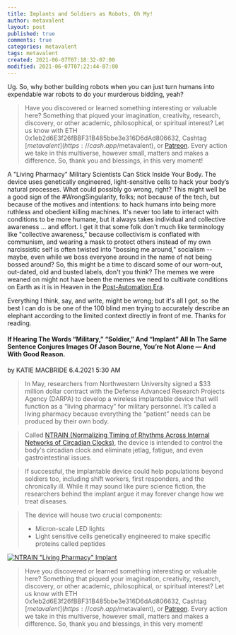 ```yaml
---
title: Implants and Soldiers as Robots, Oh My!
author: metavalent
layout: post
published: true
comments: true
categories: metavalent
tags: metavalent
created: 2021-06-07T07:18:32-07:00
modified: 2021-06-07T07:22:44-07:00
---
```


Ug. So, why bother building robots when you can just turn humans into expendable war robots to do your murderous bidding, yeah?

> Have you discovered or learned something interesting or valuable here? Something that piqued your imagination, creativity, research, discovery, or other academic, philosophical, or spiritual interest? Let us know with ETH 0x1eb2d6E3f26fBBF31B485bbe3e316D6dAd806632, Cashtag [$metavalent](https://cash.app/$metavalent), or [Patreon](https://patreon.com/metavalent). Every action we take in this multiverse, however small, matters and makes a difference. So, thank you and blessings, in this very moment!

A "Living Pharmacy" Military Scientists Can Stick Inside Your Body. The device uses genetically engineered, light-sensitive cells to hack your body’s natural processes. What could possibly go wrong, right? This might well be a good sign of the #WrongSingularity, folks; not because of the tech, but because of the motives and intentions: to hack humans into being more ruthless and obedient killing machines. It's never too late to interact with conditions to be more humane, but it always takes individual and collective awareness ... and effort. I get it that some folk don't much like terminology like "collective awareness," because collectivism is conflated with communism, and wearing a mask to protect others instead of my own narcissistic self is often twisted into "bossing me around," socialism -- maybe, even while we boss everyone around in the name of not being bossed around? So, this might be a time to discard some of our worn-out, out-dated, old and busted labels, don't you think? The memes we were weaned on might not have been the memes we need to cultivate conditions on Earth as it is in Heaven in the [Post-Automation Era](https://postautomationera.com).

Everything I think, say, and write, might be wrong; but it's all I got, so the best I can do is be one of the 100 blind men trying to accurately describe an elephant according to the limited context directly in front of me. Thanks for reading.

#### If Hearing The Words “Military,” “Soldier,” And “Implant” All In The Same Sentence Conjures Images Of Jason Bourne, You’re Not Alone — And With Good Reason.
by KATIE MACBRIDE
6.4.2021 5:30 AM

> In May, researchers from Northwestern University signed a $33 million dollar contract with the Defense Advanced Research Projects Agency (DARPA) to develop a wireless implantable device that will function as a “living pharmacy” for military personnel. It’s called a living pharmacy because everything the “patient” needs can be produced by their own body.

> Called [NTRAIN (Normalizing Timing of Rhythms Across Internal Networks of Circadian Clocks)](https://www.inverse.com/mind-body/implant-can-cure-your-jet-lag-diarrhea), the device is intended to control the body's circadian clock and eliminate jetlag, fatigue, and even gastrointestinal issues.

> If successful, the implantable device could help populations beyond soldiers too, including shift workers, first responders, and the chronically ill. While it may sound like pure science fiction, the researchers behind the implant argue it may forever change how we treat diseases.

> The device will house two crucial components:
> * Micron-scale LED lights
> * Light sensitive cells genetically engineered to make specific proteins called peptides

[![NTRAIN "Living Pharmacy" Implant](/assets/images/NTRAIN.implant.jpg)](https://www.inverse.com/mind-body/implant-can-cure-your-jet-lag-diarrhea)

> Have you discovered or learned something interesting or valuable here? Something that piqued your imagination, creativity, research, discovery, or other academic, philosophical, or spiritual interest? Let us know with ETH 0x1eb2d6E3f26fBBF31B485bbe3e316D6dAd806632, Cashtag [$metavalent](https://cash.app/$metavalent), or [Patreon](https://patreon.com/metavalent). Every action we take in this multiverse, however small, matters and makes a difference. So, thank you and blessings, in this very moment!
